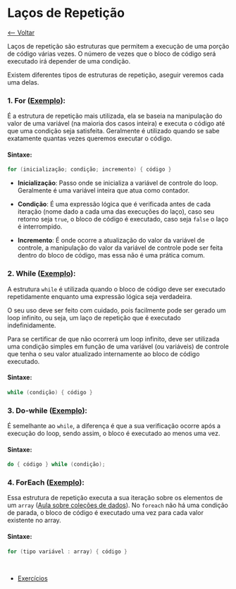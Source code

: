 # Laços de Repetição
[<-- Voltar](../README.md)

Laços de repetição são estruturas que permitem a execução de uma porção de código várias vezes. O número de vezes que o bloco de código será executado irá depender de uma condição.

Existem diferentes tipos de estruturas de repetição, aseguir veremos cada uma delas.

### 1. For ([Exemplo](./For.java)):

É a estrutura de repetição mais utilizada, ela se baseia na manipulação do valor de uma variável (na maioria dos casos inteira) e executa o código até que uma condição seja satisfeita. Geralmente é utilizado quando se sabe exatamente quantas vezes queremos executar o código.

#### Sintaxe:

```java
for (inicialização; condição; incremento) { código }
```

- **Inicialização**: 
Passo onde se inicializa a variável de controle do loop. Geralmente é uma variável inteira que atua como contador.

- **Condição**:
É uma expressão lógica que é verificada antes de cada iteração (nome dado a cada uma das execuções do laço), caso seu retorno seja ```true```, o bloco de código é executado, caso seja ```false``` o laço é interrompido.

- **Incremento**:
É onde ocorre a atualização do valor da variável de controle, a manipulação do valor da variável de controle pode ser feita dentro do bloco de código, mas essa não é uma prática comum.

### 2. While ([Exemplo](./While.java)):

A estrutura ```while``` é utilizada quando o bloco de código deve ser executado repetidamente enquanto uma expressão lógica seja verdadeira.

O seu uso deve ser feito com cuidado, pois facilmente pode ser gerado um loop infinito, ou seja, um laço de repetição que é executado indefinidamente.

Para se certificar de que não ocorrerá um loop infinito, deve ser utilizada uma condição simples em função de uma variável (ou variáveis) de controle que tenha o seu valor atualizado internamente ao bloco de código executado.

#### Sintaxe:

```java
while (condição) { código }
```

### 3. Do-while ([Exemplo](./DoWhile.java)):

É semelhante ao ```while```, a diferença é que a sua verificação ocorre após a execução do loop, sendo assim, o bloco é executado ao menos uma vez.

#### Sintaxe:

```java
do { código } while (condição);
```

### 4. ForEach ([Exemplo](./ForEach.java)):

Essa estrutura de repetição executa a sua iteração sobre os elementos de um ```array``` ([Aula sobre coleções de dados](../colecoes/README.md)). No ```foreach``` não há uma condição de parada, o bloco de código é executado uma vez para cada valor existente no array.

#### Sintaxe:
```java
for (tipo variável : array) { código }
```

<br>

- [Exercícios](./exercicios.md)
